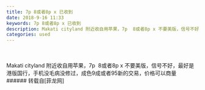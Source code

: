 ```yaml
---
title: 7p 8或者8p x 已收到
date: 2018-9-16 11:33
keywords: 7p 8或者8p x 已收到
description: Makati cityland 附近收自用苹果，7p  8或者8p x 不要美版，信号不好，最好是港版国行，手机没毛病没修过，成色9成或者95新的交易，价格可以商量
categories: used
---
```

<td class="t_f" id="postmessage_1804090">

<br/>
<br/>
Makati cityland 附近收自用苹果，7p  8或者8p x 不要美版，信号不好，最好是港版国行，手机没毛病没修过，成色9成或者95新的交易，价格可以商量<br/>
</td>
###### 转载自[菲龙网]